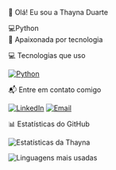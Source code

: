 👋 Olá! Eu sou a Thayna Duarte

💻Python  
🚀 Apaixonada por tecnologia

💻 Tecnologias que uso

[![Python](https://img.shields.io/badge/Python-3776AB?style=for-the-badge&logo=python&logoColor=white)](#)

📬 Entre em contato comigo

[![LinkedIn](https://img.shields.io/badge/-LinkedIn-0077B5?style=for-the-badge&logo=linkedin&logoColor=white)](https://linkedin.com/in/thayna-duarte-090168368)
[![Email](https://img.shields.io/badge/-Email-D14836?style=for-the-badge&logo=gmail&logoColor=white)](mailto:thaynad781@gmail.com)

📊 Estatísticas do GitHub

![Estatísticas da Thayna](https://github-readme-stats.vercel.app/api?username=thaytech&show_icons=true&theme=radical&hide_title=true)

![Linguagens mais usadas](https://github-readme-stats.vercel.app/api/top-langs/?username=thaytech&layout=compact&langs_count=6&theme=radical&hide_title=true)




<!---
thaytech/thaytech is a ✨ special ✨ repository because its `README.md` (this file) appears on your GitHub profile.
You can click the Preview link to take a look at your changes.
--->
